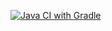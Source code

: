 [![Java CI with Gradle](https://github.com/stasechka11/seleniumtest/actions/workflows/gradle.yml/badge.svg)](https://github.com/stasechka11/seleniumtest/actions/workflows/gradle.yml)
